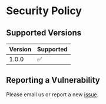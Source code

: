 # Security Policy

## Supported Versions

| Version | Supported          |
| ------- | ------------------ |
| 1.0.0   | :white_check_mark: |

## Reporting a Vulnerability

Please email us or report a new [issue](https://github.com/Cyggnus/ShuffleGenie/security/advisories/new).
